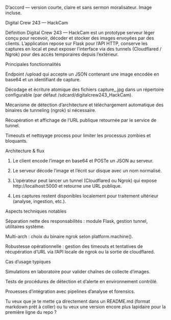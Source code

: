 D’accord — version courte, claire et sans sermon moralisateur. Image incluse.

Digital Crew 243 — HackCam



Définition
Digital Crew 243 — HackCam est un prototype serveur léger conçu pour recevoir, décoder et stocker des images envoyées par des clients. L’application repose sur Flask pour l’API HTTP, conserve les captures en local et peut exposer l’interface via des tunnels (Cloudflared / Ngrok) pour des accès temporaires depuis l’extérieur.

Principales fonctionnalités

Endpoint /upload qui accepte un JSON contenant une image encodée en base64 et un identifiant de capture.

Décodage et écriture atomique des fichiers capture_<n>.jpg dans un répertoire configurable (par défaut /sdcard/digitalcrew243_HackCam).

Mécanisme de détection d’architecture et téléchargement automatique des binaires de tunneling (ngrok) si nécessaire.

Récupération et affichage de l’URL publique retournée par le service de tunnel.

Timeouts et nettoyage process pour limiter les processus zombies et bloquants.


Architecture & flux

1. Le client encode l’image en base64 et POSTe un JSON au serveur.


2. Le serveur décode l’image et l’écrit sur disque avec un nom normalisé.


3. L’opérateur peut lancer un tunnel (Cloudflared ou Ngrok) qui expose http://localhost:5000 et retourne une URL publique.


4. Les captures restent disponibles localement pour traitement ultérieur (analyse, ingestion, etc.).



Aspects techniques notables

Séparation nette des responsabilités : module Flask, gestion tunnel, utilitaires système.

Multi-arch : choix du binaire ngrok selon platform.machine().

Robustesse opérationnelle : gestion des timeouts et tentatives de récupération d’URL via l’API locale de ngrok ou la sortie de cloudflared.


Cas d’usage typiques

Simulations en laboratoire pour valider chaînes de collecte d’images.

Tests de procédures de détection et d’alerte en environnement contrôlé.

Prouesses d’intégration avec pipelines d’analyse et forensics.


Tu veux que je te mette ça directement dans un README.md (format markdown prêt à coller) ou tu veux une version encore plus lapidaire pour la première ligne du repo ?

